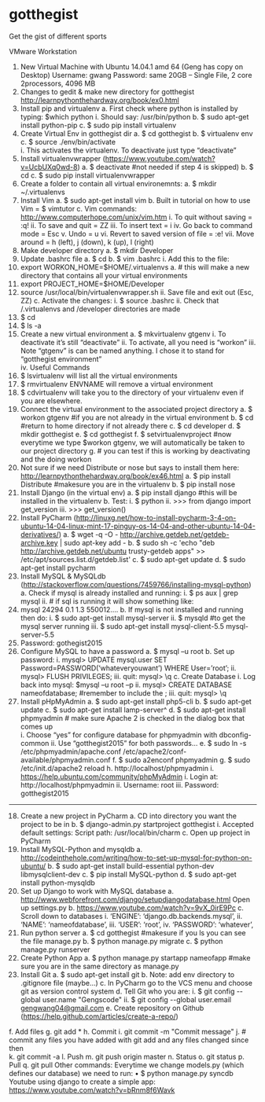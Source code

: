 # gotthegist
Get the gist of different sports

VMware Workstation
1.	New Virtual Machine with Ubuntu 14.04.1 amd 64 (Geng has copy on Desktop)
Username: gwang
Password: same
20GB – Single File, 2 core 2processors, 4096 MB
2.	Changes to gedit & make new directory for gotthegist http://learnpythonthehardway.org/book/ex0.html   
3.	Install pip and virtualenv 
a.	First check where python is installed by typing: $which python
i.	Should say: /usr/bin/python
b.	$ sudo apt-get install python-pip
c.	$ sudo pip install virtualenv
4.	Create Virtual Env in gotthegist dir
a.	$ cd gotthegist
b.	$ virtualenv env
c.	$ source ./env/bin/activate  
i.	This activates the virtualenv.  To deactivate just type “deactivate” 
5.	Install virtualenvwrapper  (https://www.youtube.com/watch?v=UcbUXq0wd-8) 
a.	$ deactivate #not needed if step 4 is skipped)
b.	$ cd 
c.	$ sudo pip install virtualenvwrapper
6.	Create a folder to contain all virtual environemnts:
a.	$ mkdir ~/.virtualenvs 
7.	Install Vim 
a.	$ sudo apt-get install vim
b.	Built in tutorial on how to use Vim = $ vimtutor
c.	Vim commands: http://www.computerhope.com/unix/vim.htm 
i.	To quit without saving =    :q!
ii.	To save and quit = ZZ 
iii.	To insert text = i
iv.	Go back to command mode = Esc
v.	Undo = u
vi.	Revert to saved version of file = :e!
vii.	Move around = h (left), j (down), k (up), l (right)
8.	Make developer directory
a.	$ mkdir Developer
9.	Update .bashrc file
a.	$ cd
b.	$ vim .bashrc
i.	Add this to the file:
1.	export WORKON_HOME=$HOME/.virtualenvs 
a.	# this will make a new directory that contains all your virtual environments
2.	export PROJECT_HOME=$HOME/Developer
3.	source /usr/local/bin/virtualenvwrapper.sh
ii.	Save file and exit out (Esc, ZZ)
c.	Activate the changes: 
i.	$ source .bashrc
ii.	Check that /.virtualenvs and /developer directories are made
1.	$ cd
2.	$ ls -a
10.	Create a new virtual environment
a.	$ mkvirtualenv gtgenv 
i.	To deactivate it’s still “deactivate”
ii.	To activate, all you need is “workon”
iii.	Note “gtgenv” is can be named anything.  I chose it to stand for “gotthegist environment”   
iv.	Useful Commands
1.	$ lsvirtualenv will list all the virtual environments
2.	$ rmvirtualenv ENVNAME will remove a virtual environment
3.	$ cdvirtualenv will take you to the directory of your virtualenv even if you are elsewhere. 
11.	Connect the virtual environment to the associated project directory
a.	$ workon gtgenv      #if you are not already in the virtual environment
b.	$ cd #return to home directory if not already there
c.	$ cd developer 
d.	$ mkdir gotthegist
e.	$ cd gotthegist
f.	$ setvirtualenvproject    #now everytime we type $workon gtgenv, we will automatically be taken to our project directory
g.	# you can test if this is working by deactivating and the doing workon
12.	Not sure if we need Distribute or nose but says to install them here: http://learnpythonthehardway.org/book/ex46.html 
a.	$ pip install Distribute  #makesure you are in the virtualenv
b.	$ pip install nose
13.	Install Django (in the virtual env)
a.	$ pip install django  #this will be installed in the virtualenv 
b.	Test:
i.	$ python
ii.	>>> from django import get_version
iii.	>>> get_version()
14.	Install PyCharm (http://linuxg.net/how-to-install-pycharm-3-4-on-ubuntu-14-04-linux-mint-17-pinguy-os-14-04-and-other-ubuntu-14-04-derivatives/) 
a.	$ wget -q -O - http://archive.getdeb.net/getdeb-archive.key | sudo apt-key add -
b.	$ sudo sh -c 'echo "deb http://archive.getdeb.net/ubuntu trusty-getdeb apps" >> /etc/apt/sources.list.d/getdeb.list'
c.	$ sudo apt-get update
d.	$ sudo apt-get install pycharm
15.	Install MySQL & MySQLdb (http://stackoverflow.com/questions/7459766/installing-mysql-python) 
a.	Check if mysql is already installed and running:
i.	$ ps aux | grep mysql
ii.	# if sql is running it will show something like:
1.	mysql 24294 0.1 1.3 550012….
b.	If mysql is not installed and running then do:
i.	$ sudo apt-get install mysql-server
ii.	$ mysqld   #to get the mysql server running 
iii.	$ sudo apt-get install mysql-client-5.5 mysql-server-5.5  
1.	Password: gothegist2015
16.	Configure MySQL to have a password
a.	$ mysql –u root
b.	Set up password:
i.	mysql> UPDATE mysql.user SET Password=PASSWORD(‘whateveryouwant’) WHERE User=’root’;
ii.	mysql> FLUSH PRIVILEGES;
iii.	quit:   mysql> \q 
c.	Create Database
i.	Log back into mysql:  $mysql –u root –p
ii.	mysql> CREATE DATABASE nameofdatabase;  #remember to include the ;
iii.	quit:   mysql> \q 
17.	Install pHpMyAdmin 
a.	$ sudo apt-get install php5-cli 
b.	 $ sudo apt-get update
c.	$ sudo apt-get install lamp-server^
d.	$ sudo apt-get install phpmyadmin     # make sure Apache 2 is checked in the dialog box that comes up	
i.	Choose “yes” for configure database for phpmyadmin with dbconfig-common
ii.	Use “gotthegist2015” for both passwords…
e.	$ sudo ln -s /etc/phpmyadmin/apache.conf /etc/apache2/conf-available/phpmyadmin.conf
f.	$ sudo a2enconf phpmyadmin
g.	$ sudo /etc/init.d/apache2 reload
h.	http://localhost/phpmyadmin
i.	https://help.ubuntu.com/community/phpMyAdmin 
i.	Login at: http://localhost/phpmyadmin
ii.	Username: root
iii.	Password: gotthegist2015

-------------------------------------------------------

18.	Create a new project in PyCharm 
a.	CD into directory you want the project to be in
b.	$ django-admin.py startproject gotthegist
i.	Accepted default settings: Script path: /usr/local/bin/charm
c.	Open up project in PyCharm
19.	Install MySQL-Python and mysqldb
a.	http://codeinthehole.com/writing/how-to-set-up-mysql-for-python-on-ubuntu/
b.	$ sudo apt-get install build-essential python-dev libmysqlclient-dev
c.	$ pip install MySQL-python
d.	$ sudo apt-get install python-mysqldb 
20.	Set up Django to work with MySQL database
a.	http://www.webforefront.com/django/setupdjangodatabase.html Open up settings.py 
b.	https://www.youtube.com/watch?v=9vX_0irE9Pc 
c.	Scroll down to databases
i.	‘ENGINE’: ‘django.db.backends.mysql’,
ii.	‘NAME’: ‘nameofdatabase’,
iii.	‘USER’: ‘root’,
iv.	‘PASSWORD’: ‘whatever’,
21.	Run python server
a.	$ cd gotthegist   #makesure if you ls you can see the file manage.py
b.	$ python manage.py migrate
c.	$ python manage.py runserver 
22.	Create Python App
a.	$ python manage.py startapp nameofapp  #make sure you are in the same directory as manage.py
23.	Install Git
a.	$ sudo apt-get install git
b.	Note: add env directory to .gitignore file (maybe…)
c.	In PyCharm go to the VCS menu and choose git as version control system
d.	Tell Git who you are:
i.	$ git config --global user.name "Gengscode" 
ii.	$ git config --global user.email gengwang04@gmail.com
e.	Create repository on Github (https://help.github.com/articles/create-a-repo/)  

f.	Add files
g.	    git add *
h.	Commit
i.	    git commit -m "Commit message"
j.	    # commit any files you have added with git add and any files changed since then     
k.	    git commit -a 
l.	Push
m.	    git push origin master
n.	Status
o.	    git status
p.	Pull
q.	    git pull
Other commands:
Everytime we change models.py (which defines our database) we need to run:
•	$ python manage.py syncdb 
Youtube using django to create a simple app: https://www.youtube.com/watch?v=bRnm8f6Wavk 
